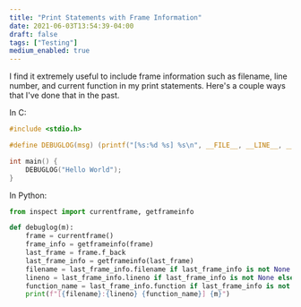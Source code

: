 ```yaml
---
title: "Print Statements with Frame Information"
date: 2021-06-03T13:54:39-04:00
draft: false
tags: ["Testing"]
medium_enabled: true
---
```


I find it extremely useful to include frame information such as filename, line number, and current function in my print statements. Here's a couple ways that I've done that in the past.

In C:

```c
#include <stdio.h>

#define DEBUGLOG(msg) (printf("[%s:%d %s] %s\n", __FILE__, __LINE__, __PRETTY_FUNCTION__, msg))

int main() {
    DEBUGLOG("Hello World");
}
```



In Python:

```python
from inspect import currentframe, getframeinfo

def debuglog(m):
    frame = currentframe()
    frame_info = getframeinfo(frame)
    last_frame = frame.f_back
    last_frame_info = getframeinfo(last_frame)
    filename = last_frame_info.filename if last_frame_info is not None else "<stdin>"
    lineno = last_frame_info.lineno if last_frame_info is not None else 1
    function_name = last_frame_info.function if last_frame_info is not None else "<module>"
    print(f"[{filename}:{lineno} {function_name}] {m}")
```


